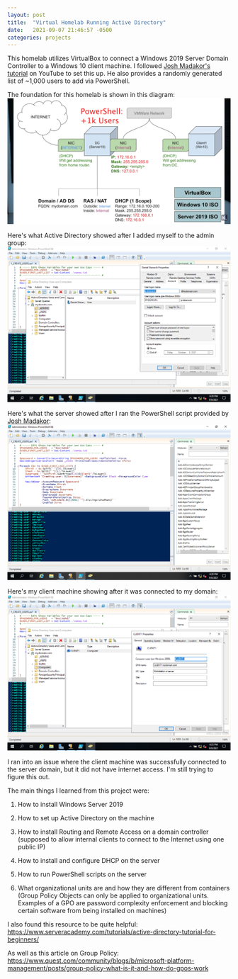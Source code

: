 ```yaml
---
layout: post
title:  "Virtual Homelab Running Active Directory"
date:   2021-09-07 21:46:57 -0500
categories: projects
---
```

This homelab utilizes VirtualBox to connect a Windows 2019 Server Domain Controller to a Windows 10 client machine. I followed [Josh Madakor's tutorial](https://www.youtube.com/watch?v=MHsI8hJmggI) on YouTube to set this up. He also provides a randomly generated list of ~1,000 users to add via PowerShell.<!--break-->

The foundation for this homelab is shown in this diagram: ![AD Diagram](/assets/AD-Diagram.png)

Here's what Active Directory showed after I added myself to the admin group: ![AdminList](/assets/adminList.png)

Here's what the server showed after I ran the PowerShell script provided by [Josh Madakor](https://www.youtube.com/channel/UC7L59ITupqEbdE_Wq47woVg): ![PowerShellScript](/assets/PowerShellScript.png)

Here's my client machine showing after it was connected to my domain: ![clientMachine](/assets/clientMachine.png)

I ran into an issue where the client machine was successfully connected to the server domain, but it did not have internet access. I'm still trying to figure this out.

The main things I learned from this project were:

1) How to install Windows Server 2019

2) How to set up Active Directory on the machine

3) How to install Routing and Remote Access on a domain controller (supposed to allow internal clients to connect to the Internet using one public IP)

4) How to install and configure DHCP on the server

5) How to run PowerShell scripts on the server

6) What organizational units are and how they are different from containers (Group Policy Objects can only be applied to organizational units. Examples of a GPO are password complexity enforcement and blocking certain software from being installed on machines) 

I also found this resource to be quite helpful: https://www.serveracademy.com/tutorials/active-directory-tutorial-for-beginners/

As well as this article on Group Policy: https://www.quest.com/community/blogs/b/microsoft-platform-management/posts/group-policy-what-is-it-and-how-do-gpos-work
